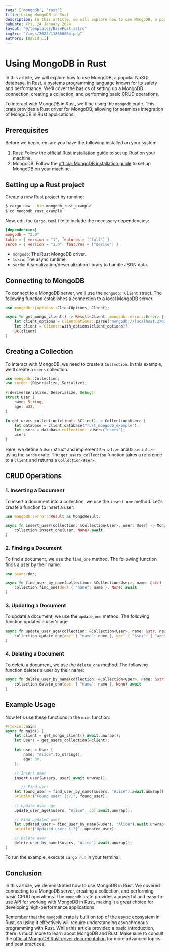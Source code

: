 ```yaml
---
tags: ['mongodb', 'rust']
title: Using MongoDB in Rust
description: In this article, we will explore how to use MongoDB, a popular NoSQL database, in Rust, a systems programming language known for its safety and performance. We'll cover the basics of setting up a MongoDB connection, creating a collection, and performing basic CRUD operations.
pubDate: Fri, 24 January 2024
layout: "@/templates/BasePost.astro"
imgSrc: "/imgs/2023/118660664.png"
authors: [David Li]
---
```


# Using MongoDB in Rust

In this article, we will explore how to use MongoDB, a popular NoSQL database, in Rust, a systems programming language known for its safety and performance. We'll cover the basics of setting up a MongoDB connection, creating a collection, and performing basic CRUD operations.

To interact with MongoDB in Rust, we'll be using the `mongodb` crate. This crate provides a Rust driver for MongoDB, allowing for seamless integration of MongoDB in Rust applications.

## Prerequisites

Before we begin, ensure you have the following installed on your system:

1. Rust: Follow the [official Rust installation guide](https://www.rust-lang.org/tools/install) to set up Rust on your machine.
2. MongoDB: Follow the [official MongoDB installation guide](https://docs.mongodb.com/manual/installation/) to set up MongoDB on your machine.

## Setting up a Rust project

Create a new Rust project by running:

```bash
$ cargo new --bin mongodb_rust_example
$ cd mongodb_rust_example
```

Now, edit the `Cargo.toml` file to include the necessary dependencies:

```toml
[dependencies]
mongodb = "2.0"
tokio = { version = "1", features = ["full"] }
serde = { version = "1.0", features = ["derive"] }
```

- `mongodb`: The Rust MongoDB driver.
- `tokio`: The async runtime.
- `serde`: A serialization/deserialization library to handle JSON data.

## Connecting to MongoDB

To connect to a MongoDB server, we'll use the `mongodb::Client` struct. The following function establishes a connection to a local MongoDB server:

```rust
use mongodb::{options::ClientOptions, Client};

async fn get_mongo_client() -> Result<Client, mongodb::error::Error> {
    let client_options = ClientOptions::parse("mongodb://localhost:27017").await?;
    let client = Client::with_options(client_options)?;
    Ok(client)
}
```

## Creating a Collection

To interact with MongoDB, we need to create a `Collection`. In this example, we'll create a `users` collection. 

```rust
use mongodb::Collection;
use serde::{Deserialize, Serialize};

#[derive(Serialize, Deserialize, Debug)]
struct User {
    name: String,
    age: u32,
}

fn get_users_collection(client: &Client) -> Collection<User> {
    let database = client.database("rust_mongodb_example");
    let users = database.collection::<User>("users");
    users
}
```

Here, we define a `User` struct and implement `Serialize` and `Deserialize` using the `serde` crate. The `get_users_collection` function takes a reference to a `Client` and returns a `Collection<User>`.

## CRUD Operations

### 1. Inserting a Document

To insert a document into a collection, we use the `insert_one` method. Let's create a function to insert a user:

```rust
use mongodb::error::Result as MongoResult;

async fn insert_user(collection: &Collection<User>, user: User) -> MongoResult<mongodb::results::InsertOneResult> {
    collection.insert_one(user, None).await
}
```

### 2. Finding a Document

To find a document, we use the `find_one` method. The following function finds a user by their name:

```rust
use bson::doc;

async fn find_user_by_name(collection: &Collection<User>, name: &str) -> MongoResult<Option<User>> {
    collection.find_one(doc! { "name": name }, None).await
}
```

### 3. Updating a Document

To update a document, we use the `update_one` method. The following function updates a user's age:

```rust
async fn update_user_age(collection: &Collection<User>, name: &str, new_age: u32) -> MongoResult<mongodb::results::UpdateResult> {
    collection.update_one(doc! { "name": name }, doc! { "$set": { "age": new_age } }, None).await
}
```

### 4. Deleting a Document

To delete a document, we use the `delete_one` method. The following function deletes a user by their name:

```rust
async fn delete_user_by_name(collection: &Collection<User>, name: &str) -> MongoResult<mongodb::results::DeleteResult> {
    collection.delete_one(doc! { "name": name }, None).await
}
```

## Example Usage

Now let's use these functions in the `main` function:

```rust
#[tokio::main]
async fn main() {
    let client = get_mongo_client().await.unwrap();
    let users = get_users_collection(&client);

    let user = User {
        name: "Alice".to_string(),
        age: 30,
    };

    // Insert user
    insert_user(&users, user).await.unwrap();

       // Find user
    let found_user = find_user_by_name(&users, "Alice").await.unwrap();
    println!("Found user: {:?}", found_user);

    // Update user age
    update_user_age(&users, "Alice", 35).await.unwrap();

    // Find updated user
    let updated_user = find_user_by_name(&users, "Alice").await.unwrap();
    println!("Updated user: {:?}", updated_user);

    // Delete user
    delete_user_by_name(&users, "Alice").await.unwrap();
}
```

To run the example, execute `cargo run` in your terminal.

## Conclusion

In this article, we demonstrated how to use MongoDB in Rust. We covered connecting to a MongoDB server, creating a collection, and performing basic CRUD operations. The `mongodb` crate provides a powerful and easy-to-use API for working with MongoDB in Rust, making it a great choice for developing high-performance applications.

Remember that the `mongodb` crate is built on top of the async ecosystem in Rust, so using it effectively will require understanding asynchronous programming with Rust. While this article provided a basic introduction, there is much more to learn about MongoDB and Rust. Make sure to consult the [official MongoDB Rust driver documentation](https://docs.rs/mongodb/2.0.0/mongodb/) for more advanced topics and best practices.